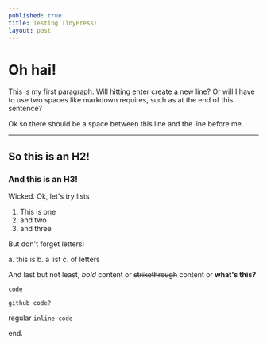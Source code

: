 ```yaml
---
published: true
title: Testing TinyPress!
layout: post
---
```

# Oh hai!

This is my first paragraph. Will hitting enter create a new line?
Or will I have to use two spaces like markdown requires, such as at the end of this sentence?  
  
Ok so there should be a space between this line and the line before me.
***
## So this is an H2!
### And this is an H3!

Wicked. Ok, let's try lists

1. This is one
2. and two
3. and three

But don't forget letters!

a. this is
b. a list
c. of letters

And last but not least, _bold_ content or ~~strikethrough~~ content or **what's this?**

    code


```
github code?
```

regular `inline code` 

end.